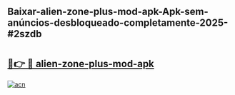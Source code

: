 ## Baixar-alien-zone-plus-mod-apk-Apk-sem-anúncios-desbloqueado-completamente-2025-#2szdb

# <h2><a href="https://ainizakaria.my?title=alien-zone-plus-mod-apk&ref=22M">🔗👉 🔴 alien-zone-plus-mod-apk</a></h2>

[![acn](https://github.com/user-attachments/assets/0f9c940e-d8b0-45ae-aac7-cd30a18b3e1c)](https://ainizakaria.my?title=alien-zone-plus-mod-apk&ref=22M)

